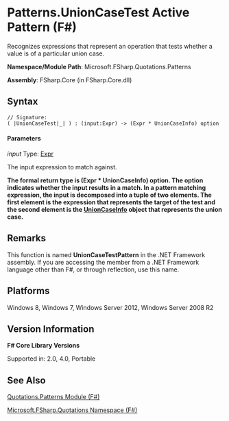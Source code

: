 # Patterns.UnionCaseTest Active Pattern (F#)

Recognizes expressions that represent an operation that tests whether a value is of a particular union case.

**Namespace/Module Path**: Microsoft.FSharp.Quotations.Patterns

**Assembly**: FSharp.Core (in FSharp.Core.dll)


## Syntax

```
// Signature:
( |UnionCaseTest|_| ) : (input:Expr) -> (Expr * UnionCaseInfo) option
```

#### Parameters
*input*
Type: [Expr](http://msdn.microsoft.com/en-us/library/ed6a2caf-69d4-45c2-ab97-e9b3be9bce65)


The input expression to match against.



**The formal return type is (Expr &#42; UnionCaseInfo) option. The option indicates whether the input results in a match. In a pattern matching expression, the input is decomposed into a tuple of two elements. The first element is the expression that represents the target of the test and the second element is the [UnionCaseInfo](http://msdn.microsoft.com/en-us/library/d97eb038-9521-4e20-89b4-dd0cd92d7221) object that represents the union case.**
## Remarks
This function is named **UnionCaseTestPattern** in the .NET Framework assembly. If you are accessing the member from a .NET Framework language other than F#, or through reflection, use this name.


## Platforms
Windows 8, Windows 7, Windows Server 2012, Windows Server 2008 R2


## Version Information
**F# Core Library Versions**

Supported in: 2.0, 4.0, Portable




## See Also
[Quotations.Patterns Module &#40;F&#35;&#41;](Quotations.Patterns+Module+%28FSharp%29.md)

[Microsoft.FSharp.Quotations Namespace &#40;F&#35;&#41;](Microsoft.FSharp.Quotations+Namespace+%28FSharp%29.md)

